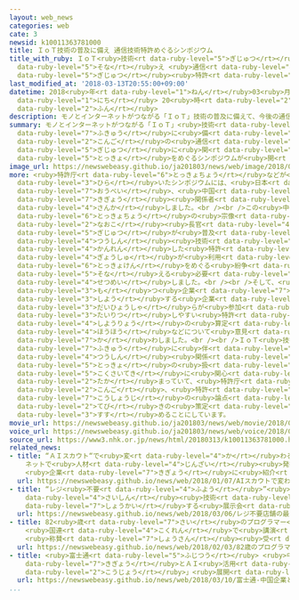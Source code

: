 ```yaml
---
layout: web_news
categories: web
cate: 3
newsid: k10011363781000
title: ＩｏＴ技術の普及に備え 通信技術特許めぐるシンポジウム
title_with_ruby: ＩｏＴ<ruby>技術<rt data-ruby-level="5">ぎじゅつ</rt></ruby>の<ruby>普及<rt data-ruby-level="7">ふきゅう</rt></ruby>に<ruby>備<rt
  data-ruby-level="5">そな</rt></ruby>え <ruby>通信<rt data-ruby-level="4">つうしん</rt></ruby><ruby>技術<rt
  data-ruby-level="5">ぎじゅつ</rt></ruby><ruby>特許<rt data-ruby-level="5">とっきょ</rt></ruby>めぐるシンポジウム
last_modified_at: '2018-03-13T20:55:00+09:00'
datetime: 2018<ruby>年<rt data-ruby-level="1">ねん</rt></ruby>03<ruby>月<rt data-ruby-level="1">がつ</rt></ruby>13<ruby>日<rt
  data-ruby-level="1">にち</rt></ruby> 20<ruby>時<rt data-ruby-level="2">じ</rt></ruby>55<ruby>分<rt
  data-ruby-level="2">ふん</rt></ruby>
description: モノとインターネットがつながる「ＩｏＴ」技術の普及に備えて、今後の通信技術に関する特許をめぐるシンポジウムが開かれました。
summary: モノとインターネットがつながる「ＩｏＴ」<ruby>技術<rt data-ruby-level="5">ぎじゅつ</rt></ruby>の<ruby>普及<rt
  data-ruby-level="7">ふきゅう</rt></ruby>に<ruby>備<rt data-ruby-level="5">そな</rt></ruby>えて、<ruby>今後<rt
  data-ruby-level="2">こんご</rt></ruby>の<ruby>通信<rt data-ruby-level="4">つうしん</rt></ruby><ruby>技術<rt
  data-ruby-level="5">ぎじゅつ</rt></ruby>に<ruby>関<rt data-ruby-level="4">かん</rt></ruby>する<ruby>特許<rt
  data-ruby-level="5">とっきょ</rt></ruby>をめぐるシンポジウムが<ruby>開<rt data-ruby-level="3">ひら</rt></ruby>かれました。
image_url: https://newswebeasy.github.io/ja201803/news/web/image/2018/03/13/K10011363781_1803132102_1803132102_01_03.jpg
more: <ruby>特許庁<rt data-ruby-level="6">とっきょちょう</rt></ruby>などが<ruby>東京都内<rt data-ruby-level="3">とうきょうとない</rt></ruby>で<ruby>開<rt
  data-ruby-level="3">ひら</rt></ruby>いたシンポジウムには、<ruby>日本<rt data-ruby-level="1">にっぽん</rt></ruby>や<ruby>欧米<rt
  data-ruby-level="7">おうべい</rt></ruby>、<ruby>中国<rt data-ruby-level="2">ちゅうごく</rt></ruby>の<ruby>企業<rt
  data-ruby-level="7">きぎょう</rt></ruby><ruby>関係者<rt data-ruby-level="4">かんけいしゃ</rt></ruby>らが<ruby>参加<rt
  data-ruby-level="4">さんか</rt></ruby>しました。<br /><br />この<ruby>中<rt data-ruby-level="1">なか</rt></ruby>で、<ruby>特許庁<rt
  data-ruby-level="6">とっきょちょう</rt></ruby>の<ruby>宗像<rt data-ruby-level="8">むなかた</rt></ruby><ruby>直子<rt
  data-ruby-level="2">なおこ</rt></ruby><ruby>長官<rt data-ruby-level="4">ちょうかん</rt></ruby>はＩｏＴ<ruby>技術<rt
  data-ruby-level="5">ぎじゅつ</rt></ruby>が<ruby>普及<rt data-ruby-level="7">ふきゅう</rt></ruby>すると、<ruby>通信<rt
  data-ruby-level="4">つうしん</rt></ruby><ruby>技術<rt data-ruby-level="5">ぎじゅつ</rt></ruby>に<ruby>関連<rt
  data-ruby-level="4">かんれん</rt></ruby>した<ruby>特許<rt data-ruby-level="5">とっきょ</rt></ruby>をさまざまな<ruby>業種<rt
  data-ruby-level="4">ぎょうしゅ</rt></ruby>が<ruby>利用<rt data-ruby-level="4">りよう</rt></ruby>するようになり、<ruby>特許権<rt
  data-ruby-level="6">とっきょけん</rt></ruby>をめぐる<ruby>紛争<rt data-ruby-level="7">ふんそう</rt></ruby>に<ruby>備<rt
  data-ruby-level="5">そな</rt></ruby>える<ruby>必要<rt data-ruby-level="4">ひつよう</rt></ruby>があると<ruby>説明<rt
  data-ruby-level="4">せつめい</rt></ruby>しました。<br /><br />そして、<ruby>特許権<rt data-ruby-level="6">とっきょけん</rt></ruby>を<ruby>持<rt
  data-ruby-level="3">も</rt></ruby>つ<ruby>企業<rt data-ruby-level="7">きぎょう</rt></ruby>と<ruby>使用<rt
  data-ruby-level="3">しよう</rt></ruby>する<ruby>企業<rt data-ruby-level="7">きぎょう</rt></ruby>の<ruby>代表者<rt
  data-ruby-level="3">だいひょうしゃ</rt></ruby>らが<ruby>参加<rt data-ruby-level="4">さんか</rt></ruby>し、<ruby>対立<rt
  data-ruby-level="3">たいりつ</rt></ruby>しやすい<ruby>特許<rt data-ruby-level="5">とっきょ</rt></ruby>の<ruby>使用料<rt
  data-ruby-level="4">しようりょう</rt></ruby>の<ruby>算定<rt data-ruby-level="3">さんてい</rt></ruby><ruby>方法<rt
  data-ruby-level="4">ほうほう</rt></ruby>などについて<ruby>意見<rt data-ruby-level="3">いけん</rt></ruby>を<ruby>交<rt
  data-ruby-level="7">か</rt></ruby>わしました。<br /><br />ＩｏＴ<ruby>技術<rt data-ruby-level="5">ぎじゅつ</rt></ruby>の<ruby>普及<rt
  data-ruby-level="7">ふきゅう</rt></ruby>に<ruby>伴<rt data-ruby-level="7">ともな</rt></ruby>う<ruby>通信<rt
  data-ruby-level="4">つうしん</rt></ruby><ruby>関係<rt data-ruby-level="4">かんけい</rt></ruby>の<ruby>特許<rt
  data-ruby-level="5">とっきょ</rt></ruby>の<ruby>扱<rt data-ruby-level="7">あつか</rt></ruby>いについては、<ruby>国際的<rt
  data-ruby-level="5">こくさいてき</rt></ruby>に<ruby>関心<rt data-ruby-level="4">かんしん</rt></ruby>が<ruby>高<rt
  data-ruby-level="2">たか</rt></ruby>まっていて、<ruby>特許庁<rt data-ruby-level="6">とっきょちょう</rt></ruby>は<ruby>今後<rt
  data-ruby-level="2">こんご</rt></ruby>、<ruby>特許<rt data-ruby-level="5">とっきょ</rt></ruby>をめぐる<ruby>交渉時<rt
  data-ruby-level="7">こうしょうじ</rt></ruby>の<ruby>論点<rt data-ruby-level="6">ろんてん</rt></ruby>をまとめた<ruby>手引<rt
  data-ruby-level="2">てび</rt></ruby>きの<ruby>策定<rt data-ruby-level="6">さくてい</rt></ruby>を<ruby>進<rt
  data-ruby-level="3">すす</rt></ruby>めることにしています。
movie_url: https://newswebeasy.github.io/ja201803/news/web/movie/2018/03/13/k10011363781_201803132102_201803132102.mp4
voice_url: https://newswebeasy.github.io/ja201803/news/web/voice/2018/03/13/k10011363781_201803132102_201803132102.mp3
source_url: https://www3.nhk.or.jp/news/html/20180313/k10011363781000.html
related_news:
- title: “ＡＩスカウト“で<ruby>変<rt data-ruby-level="4">か</rt></ruby>わる<ruby>人事<rt data-ruby-level="3">じんじ</rt></ruby>
    ネットで<ruby>人材<rt data-ruby-level="4">じんざい</rt></ruby><ruby>発掘<rt data-ruby-level="7">はっくつ</rt></ruby>
    <ruby>企業<rt data-ruby-level="7">きぎょう</rt></ruby>に<ruby>紹介<rt data-ruby-level="7">しょうかい</rt></ruby>
  url: https://newswebeasy.github.io/news/web/2018/01/07/AIスカウトで変わる人事-ネットで人材発掘-企業に紹介
- title: “レジ<ruby>不要<rt data-ruby-level="4">ふよう</rt></ruby>”<ruby>店舗<rt data-ruby-level="7">てんぽ</rt></ruby>の<ruby>最新<rt
    data-ruby-level="4">さいしん</rt></ruby><ruby>技術<rt data-ruby-level="5">ぎじゅつ</rt></ruby>などを<ruby>紹介<rt
    data-ruby-level="7">しょうかい</rt></ruby>する<ruby>展示会<rt data-ruby-level="6">てんじかい</rt></ruby>
  url: https://newswebeasy.github.io/news/web/2018/03/06/レジ不要店舗の最新技術などを紹介する展示会
- title: 82<ruby>歳<rt data-ruby-level="7">さい</rt></ruby>のプログラマー<ruby>若宮<rt data-ruby-level="6">わかみや</rt></ruby>さん
    <ruby>国連<rt data-ruby-level="4">こくれん</rt></ruby>で<ruby>講演<rt data-ruby-level="5">こうえん</rt></ruby>
    <ruby>称賛<rt data-ruby-level="7">しょうさん</rt></ruby><ruby>受<rt data-ruby-level="3">う</rt></ruby>ける
  url: https://newswebeasy.github.io/news/web/2018/02/03/82歳のプログラマー若宮さん-国連で講演-称賛受ける
- title: <ruby>富士通<rt data-ruby-level="5">ふじつう</rt></ruby> <ruby>中国<rt data-ruby-level="2">ちゅうごく</rt></ruby><ruby>企業<rt
    data-ruby-level="7">きぎょう</rt></ruby>とＡＩ<ruby>活用<rt data-ruby-level="2">かつよう</rt></ruby>の「スマート<ruby>工場<rt
    data-ruby-level="2">こうじょう</rt></ruby>」<ruby>展開<rt data-ruby-level="6">てんかい</rt></ruby>へ
  url: https://newswebeasy.github.io/news/web/2018/03/10/富士通-中国企業とAI活用のスマート工場展開へ
...
```


